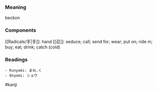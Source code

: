 ### Meaning

beckon

### Components

[[Radicals/手|手]]: hand [[召]]: seduce; call; send for; wear; put on; ride in; buy; eat; drink; catch (cold)

### Readings

```
- Kunyomi: まね.く
- Onyomi: ショウ
```

#kanji